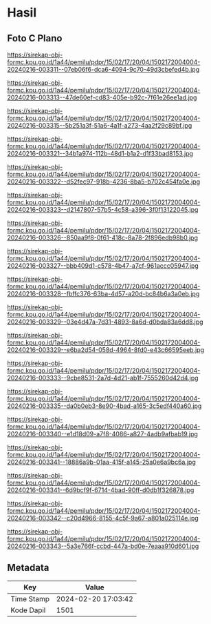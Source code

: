 # Hasil

## Foto C Plano

https://sirekap-obj-formc.kpu.go.id/1a44/pemilu/pdpr/15/02/17/20/04/1502172004004-20240216-003311--07eb06f6-dca6-4094-9c70-49d3cbefed4b.jpg

https://sirekap-obj-formc.kpu.go.id/1a44/pemilu/pdpr/15/02/17/20/04/1502172004004-20240216-003313--47de60ef-cd83-405e-b92c-7f61e26ee1ad.jpg

https://sirekap-obj-formc.kpu.go.id/1a44/pemilu/pdpr/15/02/17/20/04/1502172004004-20240216-003315--5b251a3f-51a6-4a1f-a273-4aa2f29c89bf.jpg

https://sirekap-obj-formc.kpu.go.id/1a44/pemilu/pdpr/15/02/17/20/04/1502172004004-20240216-003321--34b1a974-112b-48d1-b1a2-d1f33bad8153.jpg

https://sirekap-obj-formc.kpu.go.id/1a44/pemilu/pdpr/15/02/17/20/04/1502172004004-20240216-003322--d52fec97-918b-4236-8ba5-b702c454fa0e.jpg

https://sirekap-obj-formc.kpu.go.id/1a44/pemilu/pdpr/15/02/17/20/04/1502172004004-20240216-003323--d2147807-57b5-4c58-a396-3f0f13122045.jpg

https://sirekap-obj-formc.kpu.go.id/1a44/pemilu/pdpr/15/02/17/20/04/1502172004004-20240216-003326--850aa9f8-0f61-418c-8a78-2f896edb98b0.jpg

https://sirekap-obj-formc.kpu.go.id/1a44/pemilu/pdpr/15/02/17/20/04/1502172004004-20240216-003327--bbb409d1-c578-4b47-a7cf-961accc05947.jpg

https://sirekap-obj-formc.kpu.go.id/1a44/pemilu/pdpr/15/02/17/20/04/1502172004004-20240216-003328--fbffc376-63ba-4d57-a20d-bc84b6a3a0eb.jpg

https://sirekap-obj-formc.kpu.go.id/1a44/pemilu/pdpr/15/02/17/20/04/1502172004004-20240216-003329--03e4d47a-7d31-4893-8a6d-d0bda83a6dd8.jpg

https://sirekap-obj-formc.kpu.go.id/1a44/pemilu/pdpr/15/02/17/20/04/1502172004004-20240216-003329--e6ba2d54-058d-4964-8fd0-e43c66595eeb.jpg

https://sirekap-obj-formc.kpu.go.id/1a44/pemilu/pdpr/15/02/17/20/04/1502172004004-20240216-003333--9cbe8531-2a7d-4d21-ab1f-7555260d42d4.jpg

https://sirekap-obj-formc.kpu.go.id/1a44/pemilu/pdpr/15/02/17/20/04/1502172004004-20240216-003335--da0b0eb3-8e90-4bad-a165-3c5edf440a60.jpg

https://sirekap-obj-formc.kpu.go.id/1a44/pemilu/pdpr/15/02/17/20/04/1502172004004-20240216-003340--e1d18d09-a7f8-4086-a827-4adb9afbab19.jpg

https://sirekap-obj-formc.kpu.go.id/1a44/pemilu/pdpr/15/02/17/20/04/1502172004004-20240216-003341--18886a9b-01aa-415f-a145-25a0e6a9bc6a.jpg

https://sirekap-obj-formc.kpu.go.id/1a44/pemilu/pdpr/15/02/17/20/04/1502172004004-20240216-003341--6d9bcf9f-6714-4bad-90ff-d0db1f326878.jpg

https://sirekap-obj-formc.kpu.go.id/1a44/pemilu/pdpr/15/02/17/20/04/1502172004004-20240216-003342--c20d4966-8155-4c5f-9a67-a801a025114e.jpg

https://sirekap-obj-formc.kpu.go.id/1a44/pemilu/pdpr/15/02/17/20/04/1502172004004-20240216-003343--5a3e766f-ccbd-447a-bd0e-7eaaa910d601.jpg


## Metadata

| Key        | Value               |
| ---------- | ------------------- |
| Time Stamp | 2024-02-20 17:03:42 |
| Kode Dapil | 1501                |



